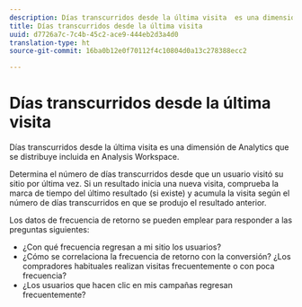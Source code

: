 ```yaml
---
description: Días transcurridos desde la última visita  es una dimensión de Analytics que se distribuye incluida en Analysis Workspace.
title: Días transcurridos desde la última visita
uuid: d7726a7c-7c4b-45c2-ace9-444eb2d3a4d0
translation-type: ht
source-git-commit: 16ba0b12e0f70112f4c10804d0a13c278388ecc2

---
```



# Días transcurridos desde la última visita

Días transcurridos desde la última visita  es una dimensión de Analytics que se distribuye incluida en Analysis Workspace.

Determina el número de días transcurridos desde que un usuario visitó su sitio por última vez. Si un resultado inicia una nueva visita, comprueba la marca de tiempo del último resultado (si existe) y acumula la visita según el número de días transcurridos en que se produjo el resultado anterior.

Los datos de frecuencia de retorno se pueden emplear para responder a las preguntas siguientes:

* ¿Con qué frecuencia regresan a mi sitio los usuarios?
* ¿Cómo se correlaciona la frecuencia de retorno con la conversión? ¿Los compradores habituales realizan visitas frecuentemente o con poca frecuencia?
* ¿Los usuarios que hacen clic en mis campañas regresan frecuentemente?

